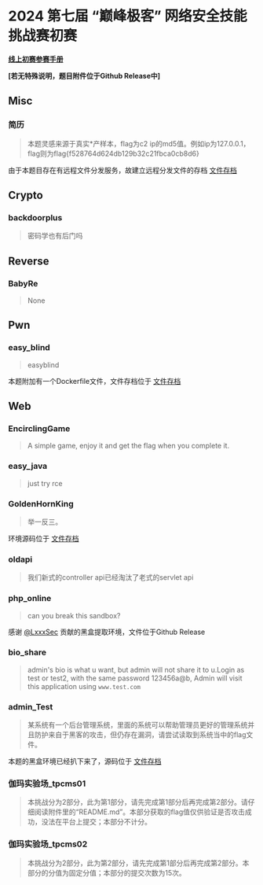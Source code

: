 # 2024 第七届 “巅峰极客” 网络安全技能挑战赛初赛

**[线上初赛参赛手册](./handbook.pdf)**

**[若无特殊说明，题目附件位于Github Release中]**

## Misc

### 简历

> 本题灵感来源于真实*产样本，flag为c2 ip的md5值。例如ip为127.0.0.1，flag则为flag{f528764d624db129b32c21fbca0cb8d6}

由于本题目存在有远程文件分发服务，故建立远程分发文件的存档 [文件存档](Misc/default.a)

## Crypto

### backdoorplus

> 密码学也有后门吗

## Reverse

### BabyRe

> None

## Pwn

### easy_blind

> easyblind

本题附加有一个Dockerfile文件，文件存档位于 [文件存档](Pwn/Dockerfile)

## Web

### EncirclingGame

> A simple game, enjoy it and get the flag when you complete it.

### easy_java

> just try rce

### GoldenHornKing

> 举一反三。

环境源码位于 [文件存档](./Web/GoldenHornKing/app.py)

### oldapi

> 我们新式的controller api已经淘汰了老式的servlet api

### php_online

> can you break this sandbox?

感谢 [@LxxxSec](https://github.com/LxxxSec) 贡献的黑盒提取环境，文件位于Github Release

### bio_share

> admin's bio is what u want, but admin will not share it to u.Login as test or test2, with the same password 123456a@b, Admin will visit this application using `www.test.com`

### admin_Test

> 某系统有一个后台管理系统，里面的系统可以帮助管理员更好的管理系统并且防护来自于黑客的攻击，但仍存在漏洞，请尝试读取到系统当中的flag文件。

本题的黑盒环境已经扒下来了，源码位于 [文件存档](./Web/admin_Test/)

### 伽玛实验场_tpcms01

> 本挑战分为2部分，此为第1部分，请先完成第1部分后再完成第2部分。请仔细阅读附件里的“README.md”。本部分获取的flag值仅供验证是否攻击成功，没法在平台上提交；本部分不计分。

### 伽玛实验场_tpcms02

> 本挑战分为2部分，此为第2部分，请先完成第1部分后再完成第2部分。本部分的分值为固定分值；本部分的提交次数为15次。
